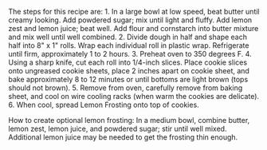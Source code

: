 The steps for this recipe are:
    1. In a large bowl at low speed, beat butter until creamy looking.  Add powdered sugar; mix until light and fluffy.  Add lemon zest and lemon juice; beat well.  Add flour and cornstarch into butter mixture and mix well until well combined.
    2. Divide dough in half and shape each half into 8" x 1" rolls. Wrap each individual roll in plastic wrap.  Refrigerate until firm, approximately 1 to 2 hours.
    3. Preheat oven to 350 degrees F.
    4. Using a sharp knife, cut each roll into 1/4-inch slices.  Place cookie slices onto ungreased cookie sheets, place 2 inches apart on cookie sheet, and bake approximately 8 to 12 minutes or until bottoms are light brown (tops should not brown).
    5. Remove from oven, carefully remove from baking sheet, and cool on wire cooling racks (when warm the cookies are delicate). 
    6. When cool, spread Lemon Frosting onto top of cookies.


How to create optional lemon frosting:
    In a medium bowl, combine butter, lemon zest, lemon juice, and powdered sugar; stir until well mixed. Additional lemon juice may be needed to get the frosting thin enough.